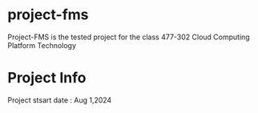 # project-fms
Project-FMS is the tested project for the class 477-302 Cloud Computing Platform Technology

# Project Info
Project stsart date : Aug 1,2024
